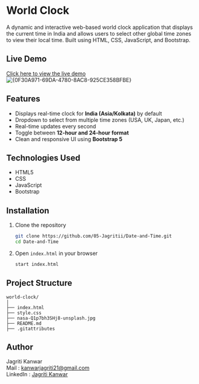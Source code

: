#  World Clock

A dynamic and interactive web-based world clock application that displays the current time in India and allows users to select other global time zones to view their local time. Built using HTML, CSS, JavaScript, and Bootstrap.

##  Live Demo

[Click here to view the live demo](https://05-jagritii.github.io/Date-and-Time/)  
![{0F30A971-69DA-4780-8AC8-925CE358BFBE}](https://github.com/user-attachments/assets/6b675b80-d135-4092-b71c-cc5e586a40bc)


##  Features

-  Displays real-time clock for **India (Asia/Kolkata)** by default  
-  Dropdown to select from multiple time zones (USA, UK, Japan, etc.)  
-  Real-time updates every second  
-  Toggle between **12-hour and 24-hour format**  
-  Clean and responsive UI using **Bootstrap 5**

##  Technologies Used

- HTML5
- CSS
- JavaScript
- Bootstrap
## Installation 
1. Clone the repository
   ```bash
   git clone https://github.com/05-Jagritii/Date-and-Time.git
   cd Date-and-Time
2. Open `index.html` in your browser
   ```bash
   start index.html
## Project Structure
```
world-clock/
│
├── index.html                
├── style.css                  
├── nasa-Q1p7bh3SHj8-unsplash.jpg 
├── README.md                  
├── .gitattributes             
```
## Author
Jagriti Kanwar
<br>
Mail : [kanwarjagriti21@gmail.com ](mailto:kanwarjagriti21@gmail.com)
<br>
LinkedIn : [Jagriti Kanwar](https://www.linkedin.com/in/jagriti-kanwar)




